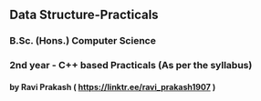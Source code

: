 ## Data Structure-Practicals

### B.Sc. (Hons.) Computer Science 
### 2nd year - C++ based Practicals  (As per the syllabus)

#### by Ravi Prakash ( https://linktr.ee/ravi_prakash1907 )

